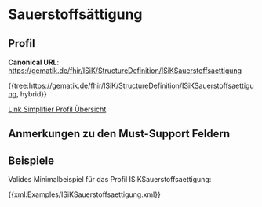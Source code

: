 # Sauerstoffsättigung

## Profil

**Canonical URL**: https://gematik.de/fhir/ISiK/StructureDefinition/ISiKSauerstoffsaettigung

{{tree:https://gematik.de/fhir/ISiK/StructureDefinition/ISiKSauerstoffsaettigung, hybrid}}

[Link Simplifier Profil Übersicht](https://gematik.de/fhir/ISiK/StructureDefinition/ISiKSauerstoffsaettigung)

## Anmerkungen zu den Must-Support Feldern

## Beispiele

Valides Minimalbeispiel für das Profil ISiKSauerstoffsaettigung:

{{xml:Examples/ISiKSauerstoffsaettigung.xml}}
